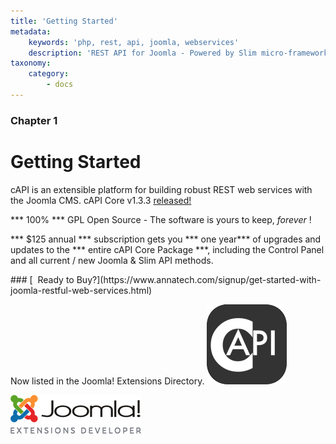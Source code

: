 ```yaml
---
title: 'Getting Started'
metadata:
    keywords: 'php, rest, api, joomla, webservices'
    description: 'REST API for Joomla - Powered by Slim micro-framework - cAPI is an extensible platform for building robust RESTful web services powered by the Joomla CMS.'
taxonomy:
    category:
        - docs
---
```


### Chapter 1

# Getting Started
cAPI is an extensible platform for building robust REST web services with the Joomla CMS. <span class="fa fa-arrow-right"></span> cAPI Core v1.3.3 [released!](https://www.annatech.com/capi-core.html)

*** 100% *** GPL Open Source - The software is yours to keep, _forever_   <span class="fa fa-heart"></span> !

*** $125 annual *** subscription gets you *** one year*** of upgrades and updates to the *** entire cAPI Core Package ***,  including the Control Panel and all current / new Joomla & Slim API methods.
<div style="text-align:center;"><a href="https://www.annatech.com/signup/get-started-with-joomla-restful-web-services.html"><i class="fa fa-cart-arrow-down fa-4x"></i></a></div>
### [&nbsp;&nbsp;Ready to Buy?](https://www.annatech.com/signup/get-started-with-joomla-restful-web-services.html)

Now listed in the Joomla! Extensions Directory.
[![](capi-logo-v2-333333-128.png)](https://extensions.joomla.org/extensions/extension/capi-core-rest-api)

[![](joomla-extensions-developer.png)](https://extensions.joomla.org/profile/profile/details/293249/)
